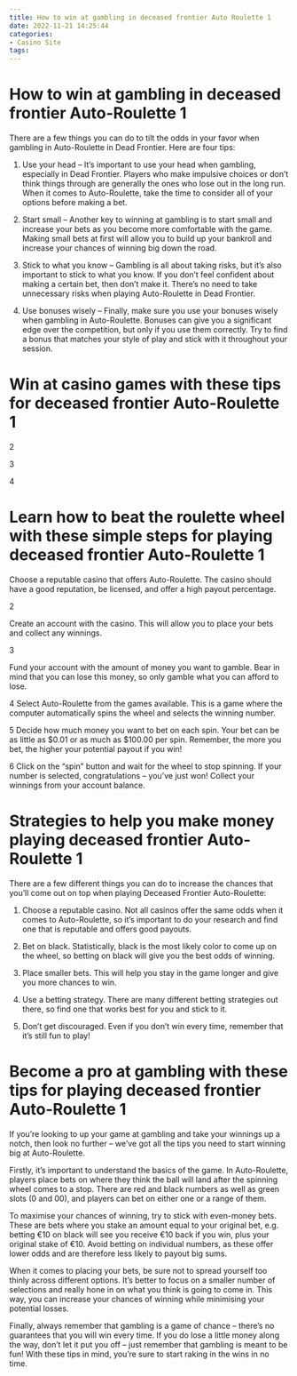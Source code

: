 ```yaml
---
title: How to win at gambling in deceased frontier Auto Roulette 1
date: 2022-11-21 14:25:44
categories:
- Casino Site
tags:
---
```



#  How to win at gambling in deceased frontier Auto-Roulette 1

There are a few things you can do to tilt the odds in your favor when gambling in Auto-Roulette in Dead Frontier. Here are four tips:

1. Use your head – It’s important to use your head when gambling, especially in Dead Frontier. Players who make impulsive choices or don’t think things through are generally the ones who lose out in the long run. When it comes to Auto-Roulette, take the time to consider all of your options before making a bet.

2. Start small – Another key to winning at gambling is to start small and increase your bets as you become more comfortable with the game. Making small bets at first will allow you to build up your bankroll and increase your chances of winning big down the road.

3. Stick to what you know – Gambling is all about taking risks, but it’s also important to stick to what you know. If you don’t feel confident about making a certain bet, then don’t make it. There’s no need to take unnecessary risks when playing Auto-Roulette in Dead Frontier.

4. Use bonuses wisely – Finally, make sure you use your bonuses wisely when gambling in Auto-Roulette. Bonuses can give you a significant edge over the competition, but only if you use them correctly. Try to find a bonus that matches your style of play and stick with it throughout your session.

#  Win at casino games with these tips for deceased frontier Auto-Roulette 1

2

3

4

#  Learn how to beat the roulette wheel with these simple steps for playing deceased frontier Auto-Roulette 1

Choose a reputable casino that offers Auto-Roulette. The casino should have a good reputation, be licensed, and offer a high payout percentage.

2

Create an account with the casino. This will allow you to place your bets and collect any winnings.

3

Fund your account with the amount of money you want to gamble. Bear in mind that you can lose this money, so only gamble what you can afford to lose.

4
 Select Auto-Roulette from the games available. This is a game where the computer automatically spins the wheel and selects the winning number.

5
 Decide how much money you want to bet on each spin. Your bet can be as little as $0.01 or as much as $100.00 per spin. Remember, the more you bet, the higher your potential payout if you win!

6 Click on the “spin” button and wait for the wheel to stop spinning. If your number is selected, congratulations – you’ve just won! Collect your winnings from your account balance.

#  Strategies to help you make money playing deceased frontier Auto-Roulette 1

There are a few different things you can do to increase the chances that you’ll come out on top when playing Deceased Frontier Auto-Roulette:

1. Choose a reputable casino. Not all casinos offer the same odds when it comes to Auto-Roulette, so it’s important to do your research and find one that is reputable and offers good payouts.

2. Bet on black. Statistically, black is the most likely color to come up on the wheel, so betting on black will give you the best odds of winning.

3. Place smaller bets. This will help you stay in the game longer and give you more chances to win.

4. Use a betting strategy. There are many different betting strategies out there, so find one that works best for you and stick to it.

5. Don’t get discouraged. Even if you don’t win every time, remember that it’s still fun to play!

#  Become a pro at gambling with these tips for playing deceased frontier Auto-Roulette 1

If you’re looking to up your game at gambling and take your winnings up a notch, then look no further – we’ve got all the tips you need to start winning big at Auto-Roulette.

Firstly, it’s important to understand the basics of the game. In Auto-Roulette, players place bets on where they think the ball will land after the spinning wheel comes to a stop. There are red and black numbers as well as green slots (0 and 00), and players can bet on either one or a range of them.

To maximise your chances of winning, try to stick with even-money bets. These are bets where you stake an amount equal to your original bet, e.g. betting €10 on black will see you receive €10 back if you win, plus your original stake of €10. Avoid betting on individual numbers, as these offer lower odds and are therefore less likely to payout big sums.

When it comes to placing your bets, be sure not to spread yourself too thinly across different options. It’s better to focus on a smaller number of selections and really hone in on what you think is going to come in. This way, you can increase your chances of winning while minimising your potential losses.

Finally, always remember that gambling is a game of chance – there’s no guarantees that you will win every time. If you do lose a little money along the way, don’t let it put you off – just remember that gambling is meant to be fun! With these tips in mind, you’re sure to start raking in the wins in no time.